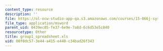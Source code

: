 ```yaml
---
content_type: resource
description: ''
file: https://ol-ocw-studio-app-qa.s3.amazonaws.com/courses/15-066j-system-optimization-and-analysis-for-manufacturing-summer-2003/00f0dc573e44a415e440c34bad26f343_group1_spreadsheet.xls
file_type: application/msword
parent_uid: 0439ec05-fe37-6e9e-7a8d-6c6d53e5c840
resourcetype: Other
title: group1_spreadsheet.xls
uid: 00f0dc57-3e44-a415-e440-c34bad26f343
---
```

